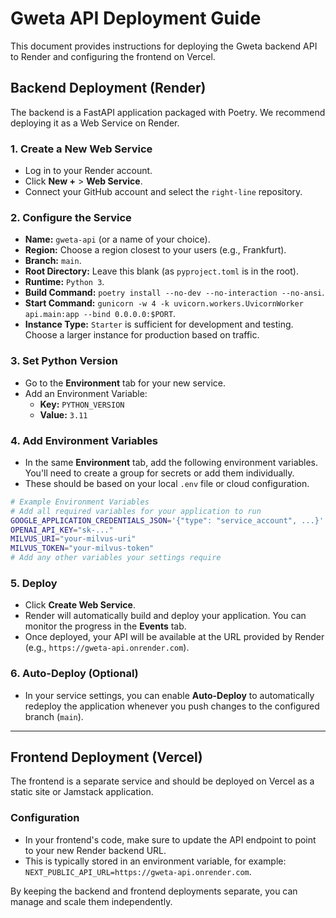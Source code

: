# Gweta API Deployment Guide

This document provides instructions for deploying the Gweta backend API to Render and configuring the frontend on Vercel.

## Backend Deployment (Render)

The backend is a FastAPI application packaged with Poetry. We recommend deploying it as a Web Service on Render.

### 1. Create a New Web Service

- Log in to your Render account.
- Click **New +** > **Web Service**.
- Connect your GitHub account and select the `right-line` repository.

### 2. Configure the Service

- **Name:** `gweta-api` (or a name of your choice).
- **Region:** Choose a region closest to your users (e.g., Frankfurt).
- **Branch:** `main`.
- **Root Directory:** Leave this blank (as `pyproject.toml` is in the root).
- **Runtime:** `Python 3`.
- **Build Command:** `poetry install --no-dev --no-interaction --no-ansi`.
- **Start Command:** `gunicorn -w 4 -k uvicorn.workers.UvicornWorker api.main:app --bind 0.0.0.0:$PORT`.
- **Instance Type:** `Starter` is sufficient for development and testing. Choose a larger instance for production based on traffic.

### 3. Set Python Version

- Go to the **Environment** tab for your new service.
- Add an Environment Variable:
  - **Key:** `PYTHON_VERSION`
  - **Value:** `3.11`

### 4. Add Environment Variables

- In the same **Environment** tab, add the following environment variables. You'll need to create a group for secrets or add them individually.
- These should be based on your local `.env` file or cloud configuration.

```sh
# Example Environment Variables
# Add all required variables for your application to run
GOOGLE_APPLICATION_CREDENTIALS_JSON='{"type": "service_account", ...}'
OPENAI_API_KEY="sk-..."
MILVUS_URI="your-milvus-uri"
MILVUS_TOKEN="your-milvus-token"
# Add any other variables your settings require
```

### 5. Deploy

- Click **Create Web Service**.
- Render will automatically build and deploy your application. You can monitor the progress in the **Events** tab.
- Once deployed, your API will be available at the URL provided by Render (e.g., `https://gweta-api.onrender.com`).

### 6. Auto-Deploy (Optional)

- In your service settings, you can enable **Auto-Deploy** to automatically redeploy the application whenever you push changes to the configured branch (`main`).

---

## Frontend Deployment (Vercel)

The frontend is a separate service and should be deployed on Vercel as a static site or Jamstack application.

### Configuration

- In your frontend's code, make sure to update the API endpoint to point to your new Render backend URL.
- This is typically stored in an environment variable, for example: `NEXT_PUBLIC_API_URL=https://gweta-api.onrender.com`.

By keeping the backend and frontend deployments separate, you can manage and scale them independently.
